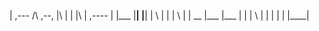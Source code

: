 |    ,---   /\   ,--,  |\  | | |\  | ,----
|    |___  |__|  |__|  | \ | | | \ | |  __
|___ |___ |    | |   \ |  \| | |  \| |____|